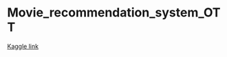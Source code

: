 # Movie_recommendation_system_OTT

[Kaggle link](https://www.kaggle.com/adityakurhade/netflix-amazonprime-disney-hoststar-recom-system)
